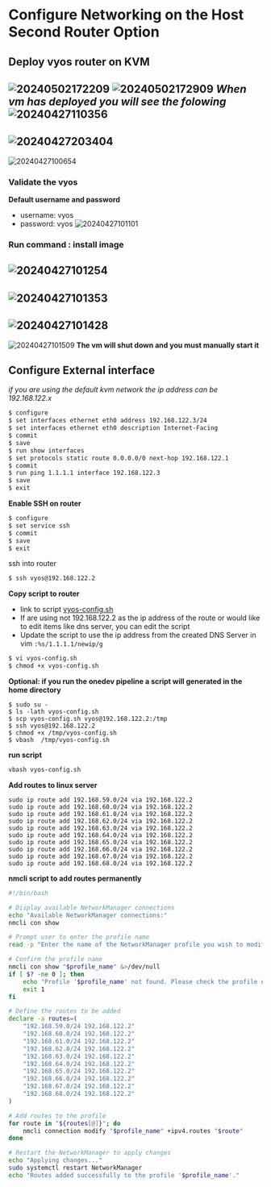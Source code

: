 # Configure Networking on the Host Second Router Option


## Deploy vyos router on KVM
![20240502172209](https://i.imgur.com/1hinPuI.png)
![20240502172909](https://i.imgur.com/X7ULdH6.png)
*When vm has deployed you will see the folowing*
![20240427110356](https://i.imgur.com/PdnTynQ.png)
---
![20240427203404](https://i.imgur.com/IIq2kZI.png)
---
![20240427100654](https://i.imgur.com/aAmRFWl.png)
### Validate the vyos
**Default username and password**
* username: vyos
* password: vyos
![20240427101101](https://i.imgur.com/FA2rwXB.png)
### Run command : install image
![20240427101254](https://i.imgur.com/7yLOY8J.png)
---
![20240427101353](https://i.imgur.com/vmXQ8TE.png)
---
![20240427101428](https://i.imgur.com/PHT8DFo.png)
---
![20240427101509](https://i.imgur.com/Tp970x3.png)
**The vm will shut down and you must manually start it**

## Configure External interface
*if you are using the default kvm network the ip address can be 192.168.122.x*
```bash
$ configure
$ set interfaces ethernet eth0 address 192.168.122.3/24
$ set interfaces ethernet eth0 description Internet-Facing
$ commit
$ save
$ run show interfaces
$ set protocols static route 0.0.0.0/0 next-hop 192.168.122.1
$ commit 
$ run ping 1.1.1.1 interface 192.168.122.3
$ save 
$ exit 
```

**Enable SSH on router**
```bash
$ configure 
$ set service ssh
$ commit 
$ save
$ exit
``` 

ssh into router
```bash
$ ssh vyos@192.168.122.2
```


**Copy script to router**
* link to script [vyos-config.sh](https://raw.githubusercontent.com/tosin2013/demo-virt/refs/heads/rhpds/demo.redhat.com/vyos-config-1.5-second-router.sh)
* If are using not 192.168.122.2 as the ip address of the route or would like to edit items like dns server, you can edit the script
* Update the script to use the ip address from the created DNS Server in vim `:%s/1.1.1.1/newip/g`
```bash
$ vi vyos-config.sh
$ chmod +x vyos-config.sh
```

**Optional: if you run the onedev pipeline a script will generated in the home directory**
```
$ sudo su - 
$ ls -lath vyos-config.sh 
$ scp vyos-config.sh vyos@192.168.122.2:/tmp
$ ssh vyos@192.168.122.2
$ chmod +x /tmp/vyos-config.sh
$ vbash  /tmp/vyos-config.sh 
```

**run script**
```bash
vbash vyos-config.sh
```

**Add routes to linux server**
```
sudo ip route add 192.168.59.0/24 via 192.168.122.2
sudo ip route add 192.168.60.0/24 via 192.168.122.2
sudo ip route add 192.168.61.0/24 via 192.168.122.2
sudo ip route add 192.168.62.0/24 via 192.168.122.2
sudo ip route add 192.168.63.0/24 via 192.168.122.2
sudo ip route add 192.168.64.0/24 via 192.168.122.2
sudo ip route add 192.168.65.0/24 via 192.168.122.2
sudo ip route add 192.168.66.0/24 via 192.168.122.2
sudo ip route add 192.168.67.0/24 via 192.168.122.2
sudo ip route add 192.168.68.0/24 via 192.168.122.2
```

**nmcli script to add routes permanently**
```bash
#!/bin/bash

# Display available NetworkManager connections
echo "Available NetworkManager connections:"
nmcli con show

# Prompt user to enter the profile name
read -p "Enter the name of the NetworkManager profile you wish to modify select virbr0: " profile_name

# Confirm the profile name
nmcli con show "$profile_name" &>/dev/null
if [ $? -ne 0 ]; then
    echo "Profile '$profile_name' not found. Please check the profile name and try again."
    exit 1
fi

# Define the routes to be added
declare -a routes=(
    "192.168.59.0/24 192.168.122.2"
    "192.168.60.0/24 192.168.122.2"
    "192.168.61.0/24 192.168.122.2"
    "192.168.62.0/24 192.168.122.2"
    "192.168.63.0/24 192.168.122.2"
    "192.168.64.0/24 192.168.122.2"
    "192.168.65.0/24 192.168.122.2"
    "192.168.66.0/24 192.168.122.2"
    "192.168.67.0/24 192.168.122.2"
    "192.168.68.0/24 192.168.122.2"
)

# Add routes to the profile
for route in "${routes[@]}"; do
    nmcli connection modify "$profile_name" +ipv4.routes "$route"
done

# Restart the NetworkManager to apply changes
echo "Applying changes..."
sudo systemctl restart NetworkManager
echo "Routes added successfully to the profile '$profile_name'."
```
